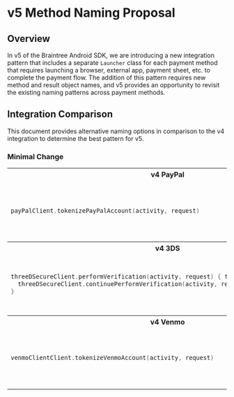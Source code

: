 # v5 Method Naming Proposal

## Overview

In v5 of the Braintree Android SDK, we are introducing a new integration pattern that includes a 
separate `Launcher` class for each payment method that requires launching a browser, external 
app, payment sheet, etc. to complete the payment flow. The addition of this pattern requires new 
method and result object names, and v5 provides an opportunity to revisit the existing naming 
patterns across payment methods.

## Integration Comparison

This document provides alternative naming options in comparison to the v4 integration to 
determine the best pattern for v5. 

### Minimal Change

<table>
<tr>
<th>v4 PayPal</th>
<th>v5 PayPal</th>
</tr>
<tr>

<td>

```kotlin 
payPalClient.tokenizePayPalAccount(activity, request)
```

</td>

<td>

```kotlin
payPalLauncher = PayPalLauncher() { payPalBrowserSwitchResult ->
  payPalClient.onBrowserSwitchResult(payPalBrowserSwitchResult) 
}
payPalClient.tokenizePayPalAccount(context, request) { payPalResponse, error ->
  payPalLauncher.launch(activity, payPalResponse) 
}
```

</td>

</tr>

<tr>
<th>v4 3DS</th>
<th>v5 3DS</th>
</tr>
<tr>

<td>

```kotlin 
threeDSecureClient.performVerification(activity, request) { threeDSecureResult, error ->
  threeDSecureClient.continuePerformVerification(activity, request, threeDSecureResult)
}
```

</td>

<td>

```kotlin
threeDSecureLauncher = ThreeDSecureLauncher() { authenticationResult ->
  threeDSecureClient.continuePerformVerification(authenticationResult) 
}
threeDSecureClient.performVerification(context, request) { threeDSecureResult, error ->
  threeDSecureLauncher.launch(threeDSecureResult) 
}
```

</td>

</tr>

<tr>
<th>v4 Venmo</th>
<th>v5 Venmo</th>
</tr>
<tr>

<td>

```kotlin 
venmoClientClient.tokenizeVenmoAccount(activity, request)
```

</td>

<td>

```kotlin
venmoLauncher = VenmoLauncher(activity) { authChallengeResult ->
  venmoClient.tokenizeVenmoAccount(authChallengeResult) 
}
venmoClient.requestAuthChallenge(context, request) { authChallenge, error ->
  venmoLauncher.launch(authChallenge) 
}
```

</td>

</tr>
</table>